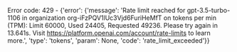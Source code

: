 Error code: 429 - {'error': {'message': 'Rate limit reached for gpt-3.5-turbo-1106 in organization org-iFzPQV1lUc3Vjd6FuriHeMfT on tokens per min (TPM): Limit 60000, Used 24405, Requested 49236. Please try again in 13.641s. Visit https://platform.openai.com/account/rate-limits to learn more.', 'type': 'tokens', 'param': None, 'code': 'rate_limit_exceeded'}}